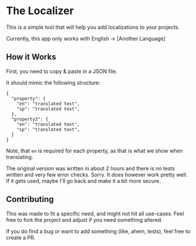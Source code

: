 # The Localizer

This is a simple tool that will help you add localizations to your projects.

Currently, this app only works with English -> [Another Language]

## How it Works

First, you need to copy & paste in a JSON file.

It should mimic the following structure:

```
{
  "property": {
    "en": "translated text",
    "sp": "translated text",
  },
  "property2": {
    "en": "translated text",
    "sp": "translated text",
  }
}
```

Note, that `en` is required for each property, as that is what we show when translating.

The original version was written in about 2 hours and there is no tests written and very few error checks. Sorry. It does however work pretty well. If it gets used, maybe I'll go back and make it a bit more secure.

## Contributing

This was made to fit a specific need, and might not hit all use-cases. Feel free to fork the project and adjust if you need something altered.

If you do find a bug or want to add something (like, ahem, tests), feel free to create a PR. 